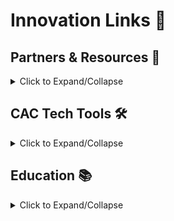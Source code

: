 # Innovation Links 🔗


## Partners & Resources 🤝
<details>
<summary>Click to Expand/Collapse</summary>
&nbsp;

[![AFWERX](https://img.shields.io/badge/-AFWERX-blue?style=for-the-badge&logo=data:image/svg+xml;base64,...)](https://afwerx.com/)

[![SPACEWERX](https://img.shields.io/badge/-SPACEWERX-blue?style=for-the-badge&logo=data:image/svg+xml;base64,...)](https://spacewerx.us/)

[![Project Mercury](https://img.shields.io/badge/-Project%20Mercury-blue?style=for-the-badge&logo=data:image/svg+xml;base64,...)](https://projectmercury.us/)

[![Tesseract](https://img.shields.io/badge/-Tesseract-blue?style=for-the-badge&logo=data:image/svg+xml;base64,...)](https://www.tesseract.af.mil/)

[![AFRL](https://img.shields.io/badge/-AFRL-blue?style=for-the-badge&logo=data:image/svg+xml;base64,...)](https://www.afrl.af.mil/)

[![DAF AI Accelerators](https://img.shields.io/badge/-DAF%20AI%20Accelerators-blue?style=for-the-badge&logo=data:image/svg+xml;base64,...)](https://www.aiaccelerator.af.mil/)

</details>

## CAC Tech Tools 🛠️

<details>
<summary>Click to Expand/Collapse</summary>
&nbsp;

[![Datarobot](https://img.shields.io/badge/-Datarobot%20-purple?style=for-the-badge)](https://datarobot.advana.data.mil/new)

[![Vision](https://img.shields.io/badge/-Vision%20-purple?style=for-the-badge)](https://vision.il4.afwerx.dso.mil/initiatives/explore)

[![Ignite](https://img.shields.io/badge/-Ignite%20-purple?style=for-the-badge)](https://ignite.afwerx.com/signin)

[![Gamechanger](https://img.shields.io/badge/-Gamechanger%20-purple?style=for-the-badge)](https://gamechanger.advana.data.mil/)

</details>

## Education 📚

<details>

<summary>Click to Expand/Collapse</summary>

&nbsp;

[![Digital U](https://img.shields.io/badge/-Digital%20U-red?style=for-the-badge)](https://digitalu.af.mil/app)

[![Innovation Education Asset Identification](https://img.shields.io/badge/-Innovation%20Education%20Asset%20Identification-red?style=for-the-badge)](https://docs.google.com/document/d/144v6yFao-5RvA2ROy8yNvw2MqdPCEcnqnllFBLKS9ic/edit#heading=h.4rmoq0wxu2xv)

[![Percepio](https://img.shields.io/badge/-Percepio-red?style=for-the-badge)](https://www.skillsoft.com/meet-skillsoft-percipio)

[![Air University Accelerator](https://img.shields.io/badge/-Air%20University%20Accelerator-red?style=for-the-badge)](https://auix.org/)

</details>

